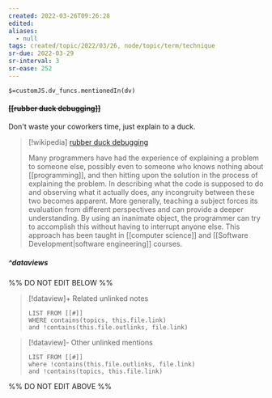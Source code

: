 ```yaml
---
created: 2022-03-26T09:26:28 
edited: 
aliases:
  - null
tags: created/topic/2022/03/26, node/topic/term/technique
sr-due: 2022-03-29
sr-interval: 3
sr-ease: 252
---
```

`$=customJS.dv_funcs.mentionedIn(dv)`

#### <s class="topic-title">[[rubber duck debugging]]</s>

Don't waste your coworkers time, just explain to a duck.

> [!wikipedia] [rubber duck debugging](https://en.wikipedia.org/wiki/Rubber%20duck%20debugging)
> 
> Many programmers have had the experience of explaining a problem to someone else, possibly even to someone who knows nothing about [[programming]], and then hitting upon the solution in the process of explaining the problem. In describing what the code is supposed to do and observing what it actually does, any incongruity between these two becomes apparent. More generally, teaching a subject forces its evaluation from different perspectives and can provide a deeper understanding. By using an inanimate object, the programmer can try to accomplish this without having to interrupt anyone else. This approach has been taught in [[computer science]] and [[Software Development|software engineering]] courses.
>


##### ^dataviews

%% DO NOT EDIT BELOW %%
> [!dataview]+ Related unlinked notes
> ```dataview
> LIST FROM [[#]]
> WHERE contains(topics, this.file.link)
> and !contains(this.file.outlinks, file.link)
> ```
 
> [!dataview]- Other unlinked mentions
> ```dataview
> LIST FROM [[#]]
> where !contains(this.file.outlinks, file.link)
> and !contains(topics, this.file.link)
> ```

%% DO NOT EDIT ABOVE %%
